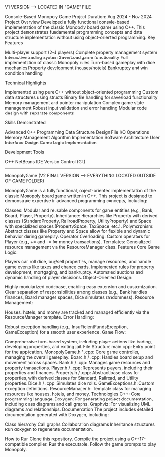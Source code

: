 V1 VERSION --> LOCATED IN "GAME" FILE

Console-Based Monopoly Game
Project Duration: Aug 2024 - Nov 2024
Project Overview
Developed a fully functional console-based implementation of the classic Monopoly board game using C++. This project demonstrates fundamental programming concepts and data structure implementation without using object-oriented programming.
Key Features

Multi-player support (2-4 players)
Complete property management system
Interactive trading system
Save/Load game functionality
Full implementation of classic Monopoly rules
Turn-based gameplay with dice mechanics
Property development (houses/hotels)
Bankruptcy and win condition handling

Technical Highlights

Implemented using pure C++ without object-oriented programming
Custom data structures using structs
Binary file handling for save/load functionality
Memory management and pointer manipulation
Complex game state management
Robust input validation and error handling
Modular code design with separate components

Skills Demonstrated

Advanced C++ Programming
Data Structure Design
File I/O Operations
Memory Management
Algorithm Implementation
Software Architecture
User Interface Design
Game Logic Implementation

Development Tools

C++
NetBeans IDE
Version Control (Git)
_______________________________________________________________________________________________________________________________________________________________________________________________________________________________________________________________________________________________________________________________________________________________________________

MonopolyGame (V2 FINAL VERSION --> EVERYTHING LOCATED OUTSIDE OF GAME FOLDER)

MonopolyGame is a fully functional, object-oriented implementation of the classic Monopoly board game written in C++. This project is designed to demonstrate expertise in advanced programming concepts, including:

Classes: Modular and reusable components for game entities (e.g., Bank, Board, Player, Property).
Inheritance: Hierarchies like Property with derived classes (StandardProperty, RailroadProperty, UtilityProperty) and Space with specialized spaces (PropertySpace, TaxSpace, etc.).
Polymorphism: Abstract classes like Property and Space allow for flexible and dynamic behavior during gameplay.
Operator Overloading: Custom operators for Player (e.g., += and -= for money transactions).
Templates: Generalized resource management via the ResourceManager class.
Features
Core Game Logic:

Players can roll dice, buy/sell properties, manage resources, and handle game events like taxes and chance cards.
Implemented rules for property development, mortgaging, and bankruptcy.
Automated auctions and dynamic handling of player decisions.
Object-Oriented Design:

Highly modularized codebase, enabling easy extension and customization.
Clear separation of responsibilities among classes (e.g., Bank handles finances, Board manages spaces, Dice simulates randomness).
Resource Management:

Houses, hotels, and money are tracked and managed efficiently via the ResourceManager template.
Error Handling:

Robust exception handling (e.g., InsufficientFundsException, GameException) for a smooth user experience.
Game Flow:

Comprehensive turn-based system, including player actions like trading, developing properties, and exiting jail.
File Structure
main.cpp: Entry point for the application.
MonopolyGame.h / .cpp: Core game controller, managing the overall gameplay.
Board.h / .cpp: Handles board setup and movement across spaces.
Bank.h / .cpp: Manages game resources and property transactions.
Player.h / .cpp: Represents players, including their properties and finances.
Property.h / .cpp: Abstract base class for properties, with derived classes for Standard, Railroad, and Utility properties.
Dice.h / .cpp: Simulates dice rolls.
GameExceptions.h: Custom exception definitions.
ResourceManager.h: Template class for managing resources like houses, hotels, and money.
Technologies
C++: Core programming language.
Doxygen: For generating project documentation, including class diagrams and call graphs.
Graphviz: For visualizing UML diagrams and relationships.
Documentation
The project includes detailed documentation generated with Doxygen, including:

Class hierarchy
Call graphs
Collaboration diagrams
Inheritance structures
Run doxygen to regenerate documentation.

How to Run
Clone this repository.
Compile the project using a C++17-compatible compiler.
Run the executable.
Follow the game prompts to play Monopoly.
